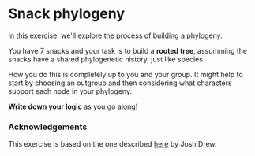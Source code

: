 # Snack phylogeny

In this exercise, we'll explore the process of building a phylogeny.

You have 7 snacks and your task is to build a **rooted tree**, assumming the snacks have a shared phylogenetic history, just like species.

How you do this is completely up to you and your group. It might help to start by choosing an outgroup and then considering what characters support each node in your phylogeny.

**Write down your logic** as you go along!

### Acknowledgements

This exercise is based on the one described [here](https://labroides.wordpress.com/candy-phylogeny/) by Josh Drew. 
